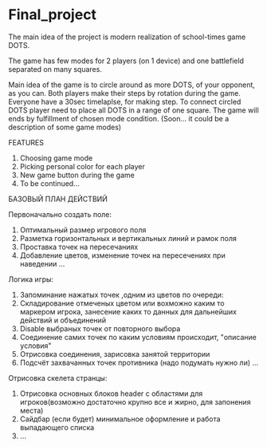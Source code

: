# Final_project

The main idea of the project is modern realization of school-times game DOTS.

The game has few modes for 2 players (on 1 device) and one battlefield separated on many squares. 

Main idea of the game is to circle around as more DOTS, of your opponent, as you can. 
Both players make their steps by rotation during the game. Everyone have a 30sec timelaplse, for making step.
To connect circled DOTS player need to place all DOTS in a range of one square.
The game will ends by fulfillment of chosen mode condition.
(Soon... it could be a description of some game modes)

FEATURES

1. Choosing game mode
2. Picking personal color for each player
3. New game button during the game
4. To be continued...


БАЗОВЫЙ ПЛАН ДЕЙСТВИЙ

 Первоначально создать поле:
 
 1. Оптимальный размер игрового поля
 2. Разметка горизонтальных и вертикальных линий и рамок поля
 3. Проставка точек на пересечаниях
 4. Добавление цветов, изменение точек на пересечениях при наведении
 ...
 
Логика игры: 
 1. Запоминание нажатых точек ,одним из цветов по очереди: 
 2. Складирование отмеченых цветом или вохможно каким то маркером игрока, занесение каких то данных для дальнейших действий и объединений
 3. Disable выбраных точек от повторного выбора
 4. Соединение самих точек по каким условиям происходит, "описание условия"
 5. Отрисовка соединения, зарисовка занятой территории
 6. Подсчёт захвачанных точек противника (надо подумать нужно ли)
  ...
 
Отрисовка скелета странцы:
 1. Отрисовка основных блоков header с областями для игроков(возможно достаточно крупно все и жирно, для запонения места)
 2. Сайдбар (если будет) минимальное оформление и работа выпадающего списка
 3. ... 
